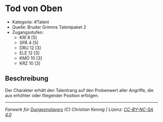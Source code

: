 <!---
Dies ist ein Fanwerk für DUNGEONSLAYERS (C) von Christian Kennig

Quellen:      [Bruder Grimms Talentpaket 2](https://www.f-space.de/ds4/downloads.html)
              [Talentbeschreibungen](https://www.f-space.de/ds4/tools-talentcards.html)
License:      [CC-BY-NC-SA 4.0](https://creativecommons.org/licenses/by-nc-sa/4.0/deed.de)
Richtlinien:  [Fanwerkrichtlinien](https://www.dungeonslayers.net/fanwerk-richtlinien/)
Autor:        Zauberlehrling
-->

  
# Tod von Oben  
- Kategorie: #Talent  
- Quelle: Bruder Grimms Talentpaket 2  
- Zugangsstufen:  
  - KRI 8 [5]  
  - SPÄ 4 [5]  
  - DRU 12 [3]  
  - ELE 12 [3]  
  - KMÖ 10 [3]  
  - KRZ 10 [3]  

## Beschreibung  
Der Charakter erhält den Talentrang auf den Probenwert aller Angriffe, die aus erhöhter oder fliegender Position erfolgen.


___  
*Fanwerk für [Dungeonslayers](https://www.dungeonslayers.net/) (C) Christian Kennig | Lizenz: [CC-BY-NC-SA 4.0](https://creativecommons.org/licenses/by-nc-sa/4.0/deed.de)*  